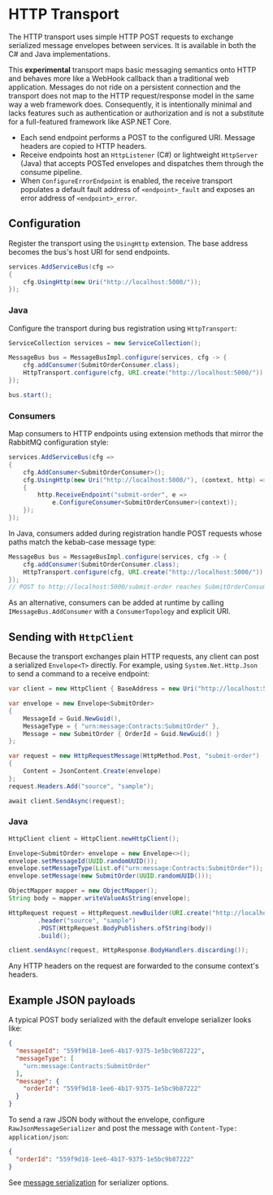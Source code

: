 # HTTP Transport

The HTTP transport uses simple HTTP POST requests to exchange serialized message envelopes between services. It is available in both the C# and Java implementations.

This **experimental** transport maps basic messaging semantics onto HTTP and behaves more like a WebHook callback than a traditional web application. Messages do not ride on a persistent connection and the transport does not map to the HTTP request/response model in the same way a web framework does. Consequently, it is intentionally minimal and lacks features such as authentication or authorization and is not a substitute for a full-featured framework like ASP.NET Core.

- Each send endpoint performs a POST to the configured URI. Message headers are copied to HTTP headers.
- Receive endpoints host an `HttpListener` (C#) or lightweight `HttpServer` (Java) that accepts POSTed envelopes and dispatches them through the consume pipeline.
- When `ConfigureErrorEndpoint` is enabled, the receive transport populates a default fault address of `<endpoint>_fault` and exposes an error address of `<endpoint>_error`.

## Configuration

Register the transport using the `UsingHttp` extension. The base address becomes the bus's host URI for send endpoints.

```csharp
services.AddServiceBus(cfg =>
{
    cfg.UsingHttp(new Uri("http://localhost:5000/"));
});
```

### Java

Configure the transport during bus registration using `HttpTransport`:

```java
ServiceCollection services = new ServiceCollection();

MessageBus bus = MessageBusImpl.configure(services, cfg -> {
    cfg.addConsumer(SubmitOrderConsumer.class);
    HttpTransport.configure(cfg, URI.create("http://localhost:5000/"));
});

bus.start();
```

### Consumers

Map consumers to HTTP endpoints using extension methods that mirror the RabbitMQ configuration style:

```csharp
services.AddServiceBus(cfg =>
{
    cfg.AddConsumer<SubmitOrderConsumer>();
    cfg.UsingHttp(new Uri("http://localhost:5000/"), (context, http) =>
    {
        http.ReceiveEndpoint("submit-order", e =>
            e.ConfigureConsumer<SubmitOrderConsumer>(context));
    });
});
```

In Java, consumers added during registration handle POST requests whose paths match the kebab-case message type:

```java
MessageBus bus = MessageBusImpl.configure(services, cfg -> {
    cfg.addConsumer(SubmitOrderConsumer.class);
    HttpTransport.configure(cfg, URI.create("http://localhost:5000/"));
});
// POST to http://localhost:5000/submit-order reaches SubmitOrderConsumer
```

As an alternative, consumers can be added at runtime by calling `IMessageBus.AddConsumer` with a `ConsumerTopology` and explicit URI.

## Sending with `HttpClient`

Because the transport exchanges plain HTTP requests, any client can post a
serialized `Envelope<T>` directly. For example, using `System.Net.Http.Json`
to send a command to a receive endpoint:

```csharp
var client = new HttpClient { BaseAddress = new Uri("http://localhost:5000/") };

var envelope = new Envelope<SubmitOrder>
{
    MessageId = Guid.NewGuid(),
    MessageType = { "urn:message:Contracts:SubmitOrder" },
    Message = new SubmitOrder { OrderId = Guid.NewGuid() }
};

var request = new HttpRequestMessage(HttpMethod.Post, "submit-order")
{
    Content = JsonContent.Create(envelope)
};
request.Headers.Add("source", "sample");

await client.SendAsync(request);
```

### Java

```java
HttpClient client = HttpClient.newHttpClient();

Envelope<SubmitOrder> envelope = new Envelope<>();
envelope.setMessageId(UUID.randomUUID());
envelope.setMessageType(List.of("urn:message:Contracts:SubmitOrder"));
envelope.setMessage(new SubmitOrder(UUID.randomUUID()));

ObjectMapper mapper = new ObjectMapper();
String body = mapper.writeValueAsString(envelope);

HttpRequest request = HttpRequest.newBuilder(URI.create("http://localhost:5000/submit-order"))
        .header("source", "sample")
        .POST(HttpRequest.BodyPublishers.ofString(body))
        .build();

client.sendAsync(request, HttpResponse.BodyHandlers.discarding());
```

Any HTTP headers on the request are forwarded to the consume context's headers.

## Example JSON payloads

A typical POST body serialized with the default envelope serializer looks like:

```json
{
  "messageId": "559f9d18-1ee6-4b17-9375-1e5bc9b87222",
  "messageType": [
    "urn:message:Contracts:SubmitOrder"
  ],
  "message": {
    "orderId": "559f9d18-1ee6-4b17-9375-1e5bc9b87222"
  }
}
```

To send a raw JSON body without the envelope, configure `RawJsonMessageSerializer`
and post the message with `Content-Type: application/json`:

```json
{
  "orderId": "559f9d18-1ee6-4b17-9375-1e5bc9b87222"
}
```

See [message serialization](message-serialization.md) for serializer options.

